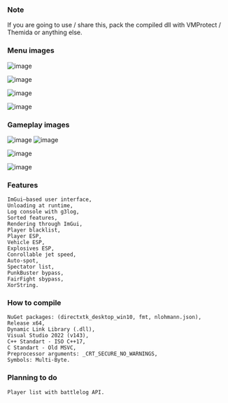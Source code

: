 ### Note
If you are going to use / share this, pack the compiled dll with VMProtect / Themida or anything else.

### Menu images
![image](https://user-images.githubusercontent.com/52250786/159491570-34d85fa8-d070-4e14-98e1-fb798e773676.png)

![image](https://user-images.githubusercontent.com/52250786/159128801-58025d95-d63e-43af-ac32-ce3faf6b76be.png)

![image](https://user-images.githubusercontent.com/52250786/159335963-cb53262b-df16-44cc-b3f9-9040b34206b9.png)

![image](https://user-images.githubusercontent.com/52250786/159335820-aa252595-bbea-4219-8aa2-0ff478649aab.png)


### Gameplay images
![image](https://user-images.githubusercontent.com/52250786/158020261-ff795102-a849-41f4-b4a4-df1d89fd7625.png)
![image](https://user-images.githubusercontent.com/52250786/158020278-eaeaad0f-7299-4f50-8118-f2ecd3c5d742.png)

![image](https://user-images.githubusercontent.com/52250786/158020328-f587f7bb-90d8-438d-bd66-95ba011b0ee3.png)

![image](https://user-images.githubusercontent.com/52250786/158020391-612c0da4-c33b-4aaf-9d25-ba13f5f9a892.png)



### Features
```
ImGui–based user interface,
Unloading at runtime,
Log console with g3log,
Sorted features,
Rendering through ImGui,
Player blacklist,
Player ESP,
Vehicle ESP,
Explosives ESP,
Conrollable jet speed,
Auto-spot,
Spectator list,
PunkBuster bypass,
FairFight sbypass,
XorString.
```

### How to compile
```
NuGet packages: (directxtk_desktop_win10, fmt, nlohmann.json),
Release x64,
Dynamic Link Library (.dll),
Visual Studio 2022 (v143),
C++ Standart - ISO C++17,
C Standart - Old MSVC,
Preprocessor arguments: _CRT_SECURE_NO_WARNINGS,
Symbols: Multi-Byte.
```

### Planning to do
```
Player list with battlelog API.
```

